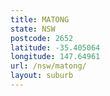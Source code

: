 ```yaml
---
title: MATONG
state: NSW
postcode: 2652
latitude: -35.405064
longitude: 147.64961
url: /nsw/matong/
layout: suburb
---
```


